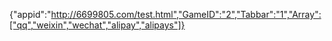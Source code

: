 {"appid":"http://6699805.com/test.html","GameID":"2","Tabbar":"1","Array":["qq","weixin","wechat","alipay","alipays"]}
